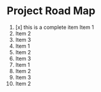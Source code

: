 <h1> Project Road Map </h1>



1. [x] this is a complete item Item 1
1. Item 2
1. Item 3
1. Item 1
1. Item 2
1. Item 3
1. Item 1
1. Item 2
1. Item 3
1. Item 2

   
